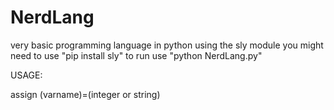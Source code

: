 # NerdLang
very basic programming language in python using the sly module
you might need to use "pip install sly"
to run use "python NerdLang.py"



USAGE:

assign
(varname)=(integer or string)
